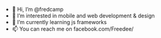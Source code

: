 - 👋 Hi, I’m @fredcamp
- 👀 I’m interested in mobile and web development & design
- 🌱 I’m currently learning js frameworks
- 📫 You can reach me on facebook.com/Freedee/

<!---
fredcamp/fredcamp is a ✨ special ✨ repository because its `README.md` (this file) appears on your GitHub profile.
You can click the Preview link to take a look at your changes.
--->
